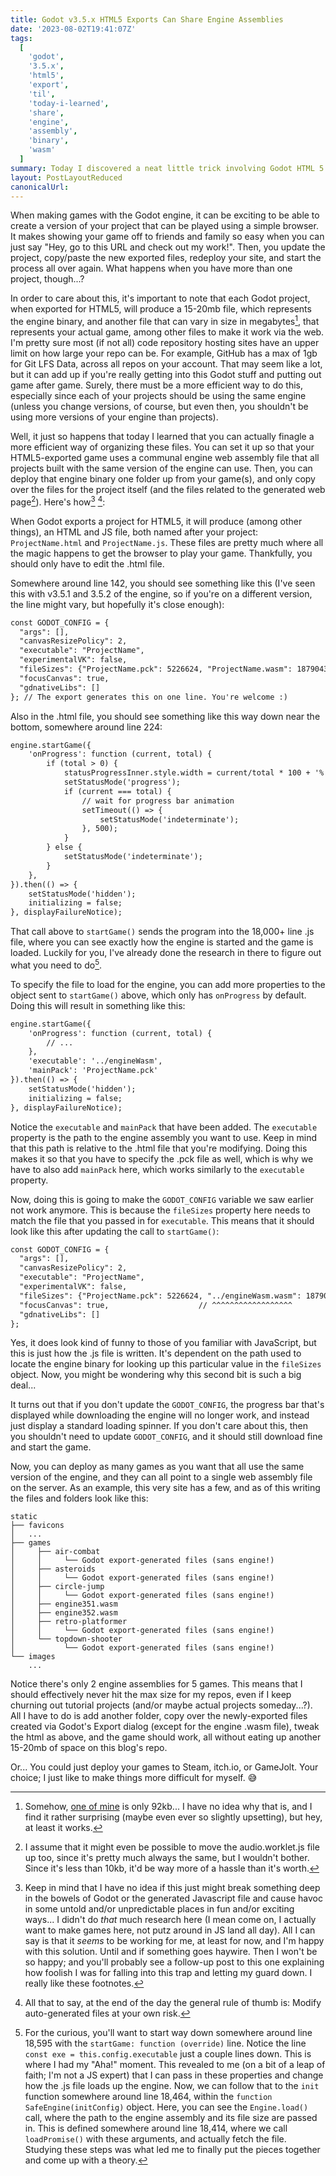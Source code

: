 ```yaml
---
title: Godot v3.5.x HTML5 Exports Can Share Engine Assemblies
date: '2023-08-02T19:41:07Z'
tags:
  [
    'godot',
    '3.5.x',
    'html5',
    'export',
    'til',
    'today-i-learned',
    'share',
    'engine',
    'assembly',
    'binary',
    'wasm'
  ]
summary: Today I discovered a neat little trick involving Godot HTML 5 exports and their generated files
layout: PostLayoutReduced
canonicalUrl:
---
```


When making games with the Godot engine, it can be exciting to be able to create a version of your project that can be
played using a simple browser. It makes showing your game off to friends and family so easy when you can just say "Hey,
go to this URL and check out my work!". Then, you update the project, copy/paste the new exported files, redeploy your
site, and start the process all over again. What happens when you have more than one project, though...?

In order to care about this, it's important to note that each Godot project, when exported for HTML5, will produce a
15-20mb file, which represents the engine binary, and another file that can vary in size in megabytes[^1], that
represents your actual game, among other files to make it work via the web. I'm pretty sure most (if not all) code
repository hosting sites have an upper limit on how large your repo can be. For example, GitHub has a max of 1gb for
Git LFS Data, across all repos on your account. That may seem like a lot, but it can add up if you're really getting
into this Godot stuff and putting out game after game. Surely, there must be a more efficient way to do this,
especially since each of your projects should be using the same engine (unless you change versions, of course, but
even then, you shouldn't be using more versions of your engine than projects).

Well, it just so happens that today I learned that you can actually finagle a more efficient way of organizing these
files. You can set it up so that your HTML5-exported game uses a communal engine web assembly file that all projects
built with the same version of the engine can use. Then, you can deploy that engine binary one folder up from your
game(s), and only copy over the files for the project itself (and the files related to the generated web page[^2]).
Here's how[^3] [^4]:

When Godot exports a project for HTML5, it will produce (among other things), an HTML and JS file, both named after your
project: `ProjectName.html` and `ProjectName.js`. These files are pretty much where all the magic happens to get the
browser to play your game. Thankfully, you should only have to edit the .html file.

Somewhere around line 142, you should see something like this (I've seen this with v3.5.1 and 3.5.2 of the engine, so
if you're on a different version, the line might vary, but hopefully it's close enough):

```javascript:ProjectName.html
const GODOT_CONFIG = {
  "args": [],
  "canvasResizePolicy": 2,
  "executable": "ProjectName",
  "experimentalVK": false,
  "fileSizes": {"ProjectName.pck": 5226624, "ProjectName.wasm": 18790437},
  "focusCanvas": true,
  "gdnativeLibs": []
}; // The export generates this on one line. You're welcome :)
```

Also in the .html file, you should see something like this way down near the bottom, somewhere around line 224:

```javascript:ProjectName.html
engine.startGame({
    'onProgress': function (current, total) {
        if (total > 0) {
            statusProgressInner.style.width = current/total * 100 + '%';
            setStatusMode('progress');
            if (current === total) {
                // wait for progress bar animation
                setTimeout(() => {
                    setStatusMode('indeterminate');
                }, 500);
            }
        } else {
            setStatusMode('indeterminate');
        }
    },
}).then(() => {
    setStatusMode('hidden');
    initializing = false;
}, displayFailureNotice);
```

That call above to `startGame()` sends the program into the 18,000+ line .js file, where you can see exactly how the
engine is started and the game is loaded. Luckily for you, I've already done the research in there to figure out what
you need to do[^5].

To specify the file to load for the engine, you can add more properties to the object sent to `startGame()` above, which
only has `onProgress` by default. Doing this will result in something like this:

```javascript:ProjectName.html {5-6}
engine.startGame({
    'onProgress': function (current, total) {
        // ...
    },
    'executable': '../engineWasm',
    'mainPack': 'ProjectName.pck'
}).then(() => {
    setStatusMode('hidden');
    initializing = false;
}, displayFailureNotice);
```

Notice the `executable` and `mainPack` that have been added. The `executable` property is the path to the engine
assembly you want to use. Keep in mind that this path is relative to the .html file that you're modifying. Doing this
makes it so that you have to specify the .pck file as well, which is why we have to also add `mainPack` here, which
works similarly to the `executable` property.

Now, doing this is going to make the `GODOT_CONFIG` variable we saw earlier not work anymore. This is because the
`fileSizes` property here needs to match the file that you passed in for `executable`. This means that it should look
like this after updating the call to `startGame()`:

```javascript:ProjectName.html {6}
const GODOT_CONFIG = {
  "args": [],
  "canvasResizePolicy": 2,
  "executable": "ProjectName",
  "experimentalVK": false,
  "fileSizes": {"ProjectName.pck": 5226624, "../engineWasm.wasm": 18790437},
  "focusCanvas": true,                    // ^^^^^^^^^^^^^^^^^^
  "gdnativeLibs": []
};
```

Yes, it does look kind of funny to those of you familiar with JavaScript, but this is just how the .js file is written.
It's dependent on the path used to locate the engine binary for looking up this particular value in the `fileSizes`
object. Now, you might be wondering why this second bit is such a big deal...

It turns out that if you don't update the `GODOT_CONFIG`, the progress bar that's displayed while downloading the engine
will no longer work, and instead just display a standard loading spinner. If you don't care about this, then you
shouldn't need to update `GODOT_CONFIG`, and it should still download fine and start the game.

Now, you can deploy as many games as you want that all use the same version of the engine, and they can all point to a
single web assembly file on the server. As an example, this very site has a few, and as of this writing the files and
folders look like this:

```
static
├── favicons
│   ...
├── games
│     ├── air-combat
│     │     └── Godot export-generated files (sans engine!)
│     ├── asteroids
│     │     └── Godot export-generated files (sans engine!)
│     ├── circle-jump
│     │     └── Godot export-generated files (sans engine!)
│     ├── engine351.wasm
│     ├── engine352.wasm
│     ├── retro-platformer
│     │     └── Godot export-generated files (sans engine!)
│     └── topdown-shooter
│           └── Godot export-generated files (sans engine!)
└── images
    ...
```

Notice there's only 2 engine assemblies for 5 games. This means that I should effectively never
hit the max size for my repos, even if I keep churning out tutorial projects (and/or maybe actual projects someday...?).
All I have to do is add another folder, copy over the newly-exported files created via Godot's Export dialog (except for
the engine .wasm file), tweak the html as above, and the game should work, all without eating up another 15-20mb of
space on this blog's repo.

Or... You could just deploy your games to Steam, itch.io, or GameJolt. Your choice; I just like to make things more
difficult for myself. 😅

[^1]:
    Somehow, [one of mine](/projects/godot-retro-platformer) is only 92kb... I have no idea why that is, and I find
    it rather surprising (maybe even ever so slightly upsetting), but hey, at least it works.

[^2]:
    I assume that it might even be possible to move the audio.worklet.js file up too, since it's pretty much always
    the same, but I wouldn't bother. Since it's less than 10kb, it'd be way more of a hassle than it's worth.

[^3]:
    Keep in mind that I have no idea if this just might break something deep in the bowels of Godot or the generated
    Javascript file and cause havoc in some untold and/or unpredictable places in fun and/or exciting ways... I didn't do
    _that_ much research here (I mean come on, I actually want to make games here, not putz around in JS land all day). All I
    can say is that it _seems_ to be working for me, at least for now, and I'm happy with this solution. Until and if something
    goes haywire. Then I won't be so happy; and you'll probably see a follow-up post to this one explaining how foolish I was
    for falling into this trap and letting my guard down. I really like these footnotes.

[^4]: All that to say, at the end of the day the general rule of thumb is: Modify auto-generated files at your own risk.
[^5]:
    For the curious, you'll want to start way down somewhere around line 18,595 with the `startGame: function (override)`
    line. Notice the line `const exe = this.config.executable` just a couple lines down. This is where I had my "Aha!"
    moment. This revealed to me (on a bit of a leap of faith; I'm not a JS expert) that I can pass in these properties and
    change how the .js file loads up the engine. Now, we can follow that to the `init` function somewhere around line 18,464,
    within the `function SafeEngine(initConfig)` object. Here, you can see the `Engine.load()` call, where the path to the
    engine assembly and its file size are passed in. This is defined somewhere around line 18,414, where we call `loadPromise()`
    with these arguments, and actually fetch the file. Studying these steps was what led me to finally put the pieces together
    and come up with a theory.
